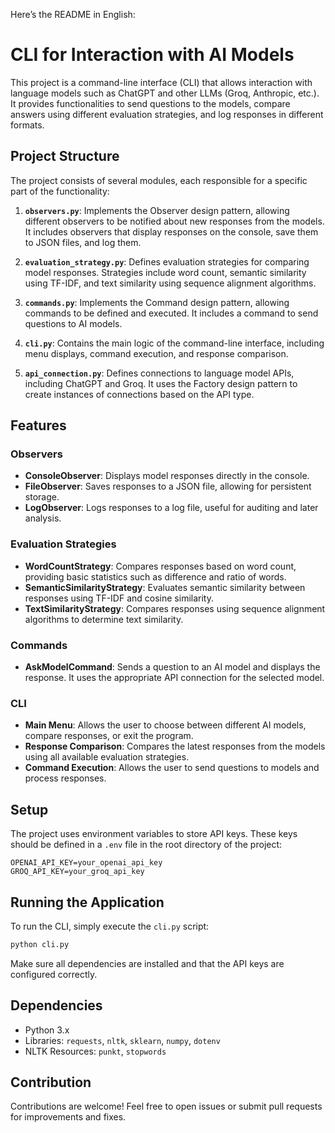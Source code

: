 Here’s the README in English:

# CLI for Interaction with AI Models

This project is a command-line interface (CLI) that allows interaction with language models such as ChatGPT and other LLMs (Groq, Anthropic, etc.). It provides functionalities to send questions to the models, compare answers using different evaluation strategies, and log responses in different formats.

## Project Structure

The project consists of several modules, each responsible for a specific part of the functionality:

1. **`observers.py`**: Implements the Observer design pattern, allowing different observers to be notified about new responses from the models. It includes observers that display responses on the console, save them to JSON files, and log them.

2. **`evaluation_strategy.py`**: Defines evaluation strategies for comparing model responses. Strategies include word count, semantic similarity using TF-IDF, and text similarity using sequence alignment algorithms.

3. **`commands.py`**: Implements the Command design pattern, allowing commands to be defined and executed. It includes a command to send questions to AI models.

4. **`cli.py`**: Contains the main logic of the command-line interface, including menu displays, command execution, and response comparison.

5. **`api_connection.py`**: Defines connections to language model APIs, including ChatGPT and Groq. It uses the Factory design pattern to create instances of connections based on the API type.

## Features

### Observers

- **ConsoleObserver**: Displays model responses directly in the console.
- **FileObserver**: Saves responses to a JSON file, allowing for persistent storage.
- **LogObserver**: Logs responses to a log file, useful for auditing and later analysis.

### Evaluation Strategies

- **WordCountStrategy**: Compares responses based on word count, providing basic statistics such as difference and ratio of words.
- **SemanticSimilarityStrategy**: Evaluates semantic similarity between responses using TF-IDF and cosine similarity.
- **TextSimilarityStrategy**: Compares responses using sequence alignment algorithms to determine text similarity.

### Commands

- **AskModelCommand**: Sends a question to an AI model and displays the response. It uses the appropriate API connection for the selected model.

### CLI

- **Main Menu**: Allows the user to choose between different AI models, compare responses, or exit the program.
- **Response Comparison**: Compares the latest responses from the models using all available evaluation strategies.
- **Command Execution**: Allows the user to send questions to models and process responses.

## Setup

The project uses environment variables to store API keys. These keys should be defined in a `.env` file in the root directory of the project:

```
OPENAI_API_KEY=your_openai_api_key
GROQ_API_KEY=your_groq_api_key
```

## Running the Application

To run the CLI, simply execute the `cli.py` script:

```bash
python cli.py
```

Make sure all dependencies are installed and that the API keys are configured correctly.

## Dependencies

- Python 3.x
- Libraries: `requests`, `nltk`, `sklearn`, `numpy`, `dotenv`
- NLTK Resources: `punkt`, `stopwords`

## Contribution

Contributions are welcome! Feel free to open issues or submit pull requests for improvements and fixes.